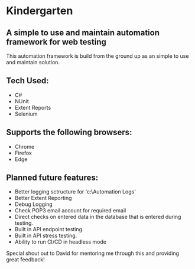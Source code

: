 # Kindergarten

## A simple to use and maintain automation framework for web testing

This automation framework is build from the ground up as an simple to use and maintain solution.

## Tech Used:
- C#
- NUnit
- Extent Reports
- Selenium

## Supports the following browsers:
- Chrome
- Firefox
- Edge

## Planned future features:
- Better logging sctructure for 'c:\Automation Logs'
- Better Extent Reporting 
- Debug Logging
- Check POP3 email account for required email
- Direct checks on entered data in the database that is entered during testing. 
- Built in API endpoint testing. 
- Built in API stress testing.
- Ability to run CI/CD in headless mode

Special shout out to David for mentoring me through this and providing great feedback!
